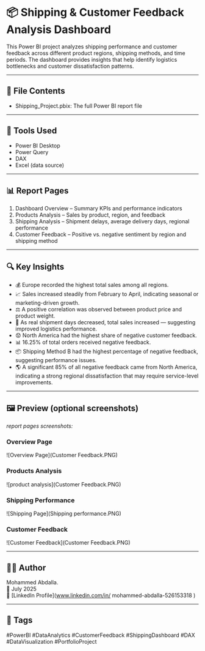 # 📦 Shipping & Customer Feedback Analysis Dashboard

This Power BI project analyzes shipping performance and customer feedback across different product regions, shipping methods, and time periods. The dashboard provides insights that help identify logistics bottlenecks and customer dissatisfaction patterns.

---

## 📁 File Contents

- Shipping_Project.pbix: The full Power BI report file

---

## 🧰 Tools Used

- Power BI Desktop
- Power Query
- DAX
- Excel (data source)

---

## 📊 Report Pages

1. Dashboard Overview – Summary KPIs and performance indicators
2. Products Analysis – Sales by product, region, and feedback
3. Shipping Analysis – Shipment delays, average delivery days, regional performance
4. Customer Feedback – Positive vs. negative sentiment by region and shipping method

---

## 🔍 Key Insights

- 💰 Europe recorded the highest total sales among all regions.
- 📈 Sales increased steadily from February to April, indicating seasonal or marketing-driven growth.
- ⚖️ A positive correlation was observed between product price and product weight.
- 🚚 As real shipment days decreased, total sales increased — suggesting improved logistics performance.
- 😟 North America had the highest share of negative customer feedback.
- 📊 16.25% of total orders received negative feedback.
- 📦 Shipping Method B had the highest percentage of negative feedback, suggesting performance issues.
- 🌎 A significant 85% of all negative feedback came from North America, indicating a strong regional dissatisfaction that may require service-level improvements.

---

## 🖼️ Preview (optional screenshots)

*report pages screenshots:*
### Overview Page
![Overview Page](Customer Feedback.PNG)
 ### Products Analysis
![product analysis](Customer Feedback.PNG)
 ### Shipping Performance
![Shipping Page](Shipping performance.PNG)
### Customer Feedback
![Customer Feedback](Customer Feedback.PNG)

---

## 🙋‍♂️ Author

Mohammed Abdalla.  
📅 July 2025  
🔗 [LinkedIn Profile](www.linkedin.com/in/
mohammed-abdalla-526153318
)

---

## 📌 Tags

#PowerBI #DataAnalytics #CustomerFeedback #ShippingDashboard #DAX #DataVisualization #PortfolioProject

